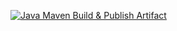 [![Java Maven Build & Publish Artifact](https://github.com/bhos-qa/l2-github-actions-samir-yagublu/actions/workflows/maven.yml/badge.svg?branch=feature%2Flab2)](https://github.com/bhos-qa/l2-github-actions-samir-yagublu/actions/workflows/maven.yml)
